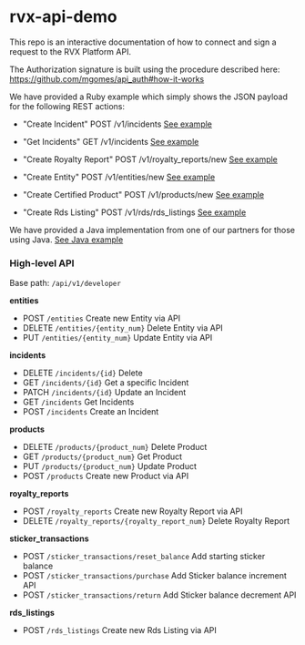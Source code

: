 # rvx-api-demo

This repo is an interactive documentation of how to connect and sign a request to the RVX Platform API.

The Authorization signature is built using the procedure described here:
https://github.com/mgomes/api_auth#how-it-works

We have provided a Ruby example which simply shows the JSON payload for the following REST actions:

- "Create Incident" POST /v1/incidents [See example](https://github.com/ruvixx/rvx-api-demo/blob/master/ruby/example_create_incident.rb)

- "Get Incidents" GET /v1/incidents [See example](https://github.com/ruvixx/rvx-api-demo/blob/master/ruby/example_get_incidents.rb)

- "Create Royalty Report" POST /v1/royalty_reports/new [See example](https://github.com/ruvixx/rvx-api-demo/blob/master/ruby/example_create_royalty_report.rb)

- "Create Entity" POST /v1/entities/new [See example](https://github.com/ruvixx/rvx-api-demo/blob/master/ruby/example_create_entity.rb)

- "Create Certified Product" POST /v1/products/new [See example](https://github.com/ruvixx/rvx-api-demo/blob/master/ruby/example_create_product.rb)

- "Create Rds Listing" POST /v1/rds/rds_listings [See example](https://github.com/ruvixx/rvx-api-demo/blob/master/ruby/rds/listings/create_rds_listing.rb)

We have provided a Java implementation from one of our partners for those using Java. [See Java example](https://github.com/ruvixx/rvx-api-demo/blob/master/java)


### High-level API

Base path: `/api/v1/developer`

**entities**
- POST `/entities` Create new Entity via API
- DELETE `/entities/{entity_num}` Delete Entity via API
- PUT `/entities/{entity_num}` Update Entity via API

**incidents**
- DELETE `/incidents/{id}` Delete
- GET `/incidents/{id}` Get a specific Incident
- PATCH `/incidents/{id}` Update an Incident
- GET `/incidents` Get Incidents
- POST `/incidents` Create an Incident

**products**
- DELETE `/products/{product_num}` Delete Product
- GET `/products/{product_num}` Get Product
- PUT `/products/{product_num}` Update Product
- POST `/products` Create new Product via API

**royalty_reports**
- POST `/royalty_reports` Create new Royalty Report via API
- DELETE `/royalty_reports/{royalty_report_num}` Delete Royalty Report

**sticker_transactions**
- POST `/sticker_transactions/reset_balance` Add starting sticker balance
- POST `/sticker_transactions/purchase` Add Sticker balance increment API
- POST `/sticker_transactions/return` Add Sticker balance decrement API

**rds_listings**
- POST `/rds_listings` Create new Rds Listing via API
